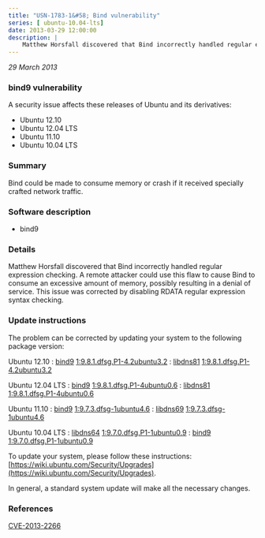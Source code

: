 ```yaml
---
title: "USN-1783-1&#58; Bind vulnerability"
series: [ ubuntu-10.04-lts]
date: 2013-03-29 12:00:00
description: |
    Matthew Horsfall discovered that Bind incorrectly handled regular expression checking. A remote attacker could use this flaw to cause Bind to consume an excessive amount of memory, possibly resulting in a denial of service. This issue was corrected by disabling RDATA regular expression syntax checking. 
--- 
```

 
 

*29 March 2013*

### bind9 vulnerability

A security issue affects these releases of Ubuntu and its derivatives:

* Ubuntu 12.10
* Ubuntu 12.04 LTS
* Ubuntu 11.10
* Ubuntu 10.04 LTS

### Summary

Bind could be made to consume memory or crash if it received specially crafted network traffic.

### Software description

* bind9 

### Details

Matthew Horsfall discovered that Bind incorrectly handled regular expression checking. A remote attacker could use this flaw to cause Bind to consume an excessive amount of memory, possibly resulting in a denial of service. This issue was corrected by disabling RDATA regular expression syntax checking. 

### Update instructions

The problem can be corrected by updating your system to the following package version:

Ubuntu 12.10
 : [bind9](https://launchpad.net/ubuntu/+source/bind9) <span> [1:9.8.1.dfsg.P1-4.2ubuntu3.2](https://launchpad.net/ubuntu/+source/bind9/1:9.8.1.dfsg.P1-4.2ubuntu3.2) </span> 
 : [libdns81](https://launchpad.net/ubuntu/+source/bind9) <span> [1:9.8.1.dfsg.P1-4.2ubuntu3.2](https://launchpad.net/ubuntu/+source/bind9/1:9.8.1.dfsg.P1-4.2ubuntu3.2) </span> 

Ubuntu 12.04 LTS
 : [bind9](https://launchpad.net/ubuntu/+source/bind9) <span> [1:9.8.1.dfsg.P1-4ubuntu0.6](https://launchpad.net/ubuntu/+source/bind9/1:9.8.1.dfsg.P1-4ubuntu0.6) </span> 
 : [libdns81](https://launchpad.net/ubuntu/+source/bind9) <span> [1:9.8.1.dfsg.P1-4ubuntu0.6](https://launchpad.net/ubuntu/+source/bind9/1:9.8.1.dfsg.P1-4ubuntu0.6) </span> 

Ubuntu 11.10
 : [bind9](https://launchpad.net/ubuntu/+source/bind9) <span> [1:9.7.3.dfsg-1ubuntu4.6](https://launchpad.net/ubuntu/+source/bind9/1:9.7.3.dfsg-1ubuntu4.6) </span> 
 : [libdns69](https://launchpad.net/ubuntu/+source/bind9) <span> [1:9.7.3.dfsg-1ubuntu4.6](https://launchpad.net/ubuntu/+source/bind9/1:9.7.3.dfsg-1ubuntu4.6) </span> 

Ubuntu 10.04 LTS
 : [libdns64](https://launchpad.net/ubuntu/+source/bind9) <span> [1:9.7.0.dfsg.P1-1ubuntu0.9](https://launchpad.net/ubuntu/+source/bind9/1:9.7.0.dfsg.P1-1ubuntu0.9) </span> 
 : [bind9](https://launchpad.net/ubuntu/+source/bind9) <span> [1:9.7.0.dfsg.P1-1ubuntu0.9](https://launchpad.net/ubuntu/+source/bind9/1:9.7.0.dfsg.P1-1ubuntu0.9) </span> 

To update your system, please follow these instructions: [https://wiki.ubuntu.com/Security/Upgrades](https://wiki.ubuntu.com/Security/Upgrades).

In general, a standard system update will make all the necessary changes. 

### References

 
 [CVE-2013-2266](http://people.ubuntu.com/~ubuntu-security/cve/CVE-2013-2266)
 

